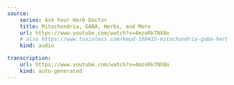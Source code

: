 ```yaml
---
source:
    series: Ask Your Herb Doctor
    title: Mitochondria, GABA, Herbs, and More
    url: https://www.youtube.com/watch?v=4mzoRk7NX8o
    # also https://www.toxinless.com/kmud-160415-mitochondria-gaba-herbs.mp3
    kind: audio

transcription:
    url: https://www.youtube.com/watch?v=4mzoRk7NX8o
    kind: auto-generated
---
```

